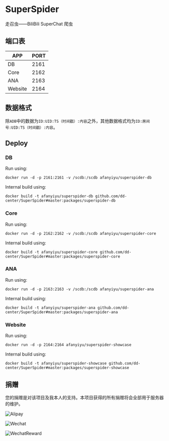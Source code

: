 # SuperSpider

走召虫——BiliBili SuperChat 爬虫

## 端口表

| APP     | PORT |
| ------- | ---- |
| DB      | 2161 |
| Core    | 2162 |
| ANA     | 2163 |
| Website | 2164 |

## 数据格式

除`ADB`中的数据为`ID:UID:TS（时间戳）:内容`之外，其他数据格式均为`ID:房间号:UID:TS（时间戳）:内容`。

## Deploy

### DB

Run using:

`docker run -d -p 2161:2161 -v /scdb:/scdb afanyiyu/superspider-db`

Internal build using:

`docker build -t afanyiyu/superspider-db github.com/dd-center/SuperSpider#master:packages/superspider-db`

### Core

Run using:

`docker run -d -p 2162:2162 -v /scdb:/scdb afanyiyu/superspider-core`

Internal build using:

`docker build -t afanyiyu/superspider-core github.com/dd-center/SuperSpider#master:packages/superspider-core`

### ANA

Run using:

`docker run -d -p 2163:2163 -v /scdb:/scdb afanyiyu/superspider-ana`

Internal build using:

`docker build -t afanyiyu/superspider-ana github.com/dd-center/SuperSpider#master:packages/superspider-ana`

### Website

Run using:

`docker run -d -p 2164:2164 afanyiyu/superspider-showcase`

Internal build using:

`docker build -t afanyiyu/superspider-showcase github.com/dd-center/SuperSpider#master:packages/superspider-showcase`

## 捐赠

您的捐赠是对该项目及我本人的支持。本项目获得的所有捐赠将会全部用于服务器的维护。

![Alipay](https://raw.githubusercontent.com/dd-center/SuperSpider/master/docs/pay/Alipay.jpg)

![Wechat](https://raw.githubusercontent.com/dd-center/SuperSpider/master/docs/pay/Wechat.png)

![WechatReward](https://raw.githubusercontent.com/dd-center/SuperSpider/master/docs/pay/WechatReward.png)
